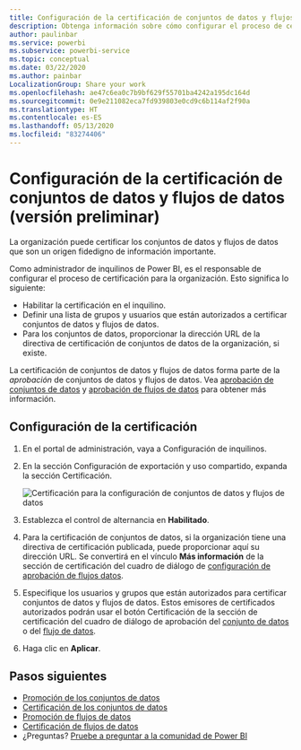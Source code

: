 ```yaml
---
title: Configuración de la certificación de conjuntos de datos y flujos de datos (versión preliminar)
description: Obtenga información sobre cómo configurar el proceso de certificación de conjuntos de datos y flujos de datos en la organización.
author: paulinbar
ms.service: powerbi
ms.subservice: powerbi-service
ms.topic: conceptual
ms.date: 03/22/2020
ms.author: painbar
LocalizationGroup: Share your work
ms.openlocfilehash: ae47c6ea0c7b9bf629f55701ba4242a195dc164d
ms.sourcegitcommit: 0e9e211082eca7fd939803e0cd9c6b114af2f90a
ms.translationtype: HT
ms.contentlocale: es-ES
ms.lasthandoff: 05/13/2020
ms.locfileid: "83274406"
---
```

# <a name="set-up-dataset-and-dataflow-certification-preview"></a>Configuración de la certificación de conjuntos de datos y flujos de datos (versión preliminar)

La organización puede certificar los conjuntos de datos y flujos de datos que son un origen fidedigno de información importante.

Como administrador de inquilinos de Power BI, es el responsable de configurar el proceso de certificación para la organización. Esto significa lo siguiente:
* Habilitar la certificación en el inquilino.
* Definir una lista de grupos y usuarios que están autorizados a certificar conjuntos de datos y flujos de datos.
* Para los conjuntos de datos, proporcionar la dirección URL de la directiva de certificación de conjuntos de datos de la organización, si existe.

La certificación de conjuntos de datos y flujos de datos forma parte de la *aprobación* de conjuntos de datos y flujos de datos. Vea [aprobación de conjuntos de datos](../connect-data/service-datasets-promote.md) y [aprobación de flujos de datos](../transform-model/service-dataflows-promote-certify.md) para obtener más información.


## <a name="set-up-certification"></a>Configuración de la certificación

1. En el portal de administración, vaya a Configuración de inquilinos.
1. En la sección Configuración de exportación y uso compartido, expanda la sección Certificación.

   ![Certificación para la configuración de conjuntos de datos y flujos de datos](media/service-admin-setup-certification/service-admin-certification-setup-dialog.png)

1. Establezca el control de alternancia en **Habilitado**.
1. Para la certificación de conjuntos de datos, si la organización tiene una directiva de certificación publicada, puede proporcionar aquí su dirección URL. Se convertirá en el vínculo **Más información** de la sección de certificación del cuadro de diálogo de [configuración de aprobación de flujos datos](../connect-data/service-datasets-promote.md#request-dataset-certification). 
1. Especifique los usuarios y grupos que están autorizados para certificar conjuntos de datos y flujos de datos. Estos emisores de certificados autorizados podrán usar el botón Certificación de la sección de certificación del cuadro de diálogo de aprobación del [conjunto de datos](../connect-data/service-datasets-promote.md#request-dataset-certification) o del [flujo de datos](../transform-model/service-dataflows-promote-certify.md#certify-a-dataflow).
1. Haga clic en **Aplicar**.

## <a name="next-steps"></a>Pasos siguientes
* [Promoción de los conjuntos de datos](../connect-data/service-datasets-promote.md)
* [Certificación de los conjuntos de datos](../connect-data/service-datasets-certify.md)
* [Promoción de flujos de datos](../transform-model/service-dataflows-promote-certify.md#promote-a-dataflow)
* [Certificación de flujos de datos](../transform-model/service-dataflows-promote-certify.md#certify-a-dataflow)
* ¿Preguntas? [Pruebe a preguntar a la comunidad de Power BI](https://community.powerbi.com/)
